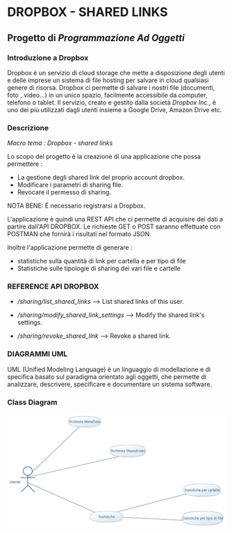 # **DROPBOX - SHARED LINKS**


## Progetto di *Programmazione Ad Oggetti*


### Introduzione a Dropbox
Dropbox è un servizio di cloud storage che mette a disposizione degli utenti e delle imprese un sistema di file hosting per salvare in cloud qualsiasi genere di risorsa.
Dropbox ci permette di salvare i nostri file (documenti, foto , video...) in un unico spazio, facilmente accessibile da computer, telefono o tablet.
Il servizio, creato e gestito dalla società *Dropbox Inc.*, è uno dei più utilizzati dagli utenti insieme a Google Drive, Amazon Drive etc.


### Descrizione
*Macro tema : Dropbox - shared links*

Lo scopo del progetto è la creazione di una applicazione che possa permettere : 
* La gestione degli shared link del proprio account dropbox.
* Modificare i parametri di sharing file.
* Revocare il permesso di sharing.

NOTA BENE: É necessario registrarsi a Dropbox.


L'applicazione è quindi una REST API che ci permette di acquisire dei dati a partire dall'API DROPBOX.
Le richieste GET o POST saranno effettuate con POSTMAN che fornirà i risultati nel formato JSON.

Inoltre l'applicazione permette di generare : 
* statistiche sulla quantità di link per cartella e per tipo di file
* Statistiche sulle tipologie di sharing dei vari file e cartelle


### REFERENCE API DROPBOX

* */sharing/list_shared_links* --> List shared links of this user.

* */sharing/modify_shared_link_settings* --> Modify the shared link's settings.

* */sharing/revoke_shared_link* --> Revoke a shared link.
 

### DIAGRAMMI UML

UML (Unified Modeling Language) è un linguaggio di modellazione e di specifica basato sul paradigma orientato agli oggetti, che permette di analizzare, descrivere, specificare e documentare un sistema software.


### Class Diagram
![Diagramma Classi](https://github.com/ErxhesDedja/ProgettoPAO/blob/main/%20Use%20Case%20Diagram.jpg)